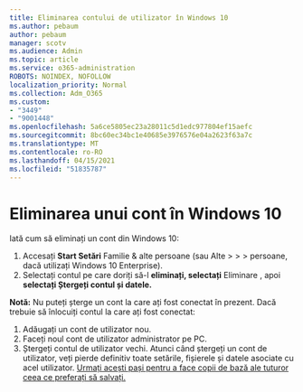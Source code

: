 ```yaml
---
title: Eliminarea contului de utilizator în Windows 10
ms.author: pebaum
author: pebaum
manager: scotv
ms.audience: Admin
ms.topic: article
ms.service: o365-administration
ROBOTS: NOINDEX, NOFOLLOW
localization_priority: Normal
ms.collection: Adm_O365
ms.custom:
- "3449"
- "9001448"
ms.openlocfilehash: 5a6ce5805ec23a28011c5d1edc977804ef15aefc
ms.sourcegitcommit: 8bc60ec34bc1e40685e3976576e04a2623f63a7c
ms.translationtype: MT
ms.contentlocale: ro-RO
ms.lasthandoff: 04/15/2021
ms.locfileid: "51835787"
---
```

# <a name="remove-an-account-in-windows-10"></a>Eliminarea unui cont în Windows 10

Iată cum să eliminați un cont din Windows 10:

1. Accesați **Start Setări** Familie & alte persoane (sau Alte  >    >    >   persoane, dacă utilizați Windows 10 Enterprise). 
2. Selectați contul pe care doriți să-l **eliminați, selectați** Eliminare , apoi **selectați Ștergeți contul și datele.**
 
**Notă:** Nu puteți șterge un cont la care ați fost conectat în prezent.  Dacă trebuie să înlocuiți contul la care ați fost conectat:

1. Adăugați un cont de utilizator nou.
2. Faceți noul cont de utilizator administrator pe PC.
3. Ștergeți contul de utilizator vechi. Atunci când ștergeți un cont de utilizator, veți pierde definitiv toate setările, fișierele și datele asociate cu acel utilizator. [Urmați acești pași pentru a face copii de bază ale tuturor ceea ce preferați să salvați.](https://support.microsoft.com/help/4027408/windows-10-backup-and-restore)